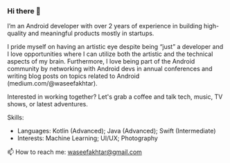 ### Hi there 👋

I’m an Android developer with over 2 years of experience in building high-quality and meaningful products mostly in startups.

I pride myself on having an artistic eye despite being “just” a developer and I love opportunities where I can utilize both the artistic and the technical aspects of my brain. Furthermore, I love being part of the Android community by networking with Android devs in annual conferences and writing blog posts on topics related to Android (medium.com/@waseefakhtar).

Interested in working together? Let's grab a coffee and talk tech, music, TV shows, or latest adventures.

Skills:
- Languages: Kotlin (Advanced); Java (Advanced); Swift (Intermediate)
- Interests: Machine Learning; UI/UX; Photography

📫 How to reach me: waseefakhtar@gmail.com 
